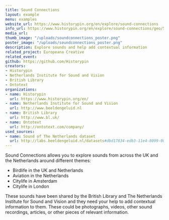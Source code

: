 ```yaml
---
title: Sound Connections
layout: example
menu: examples
website_url: https://www.historypin.org/en/explore/sound-connections
info_url: https://www.historypin.org/en/explore/sound-connections/geo/51.916308,5.291266,5/bounds/39.502965,-6.354242,61.647501,16.936774/project/about
media_url: 
thumb_image: "/uploads/soundconnections_poster.png"
poster_image: "/uploads/soundconnections_poster.png"
description: Explore sounds and help add contextual information
related_project: Europeana Creative
related_event: 
github: https://github.com/Historypin
creators:
- Historypin
- Netherlands Institute for Sound and Vision
- British Library
- Ontotext
organizations:
- name: Historypin
  url: https://www.historypin.org/en/
- name: Netherlands Institute for Sound and Vision
  url: http://www.beeldengeluid.nl
- name: British Library
  url: http://www.bl.uk/
- name: Ontotext
  url: http://ontotext.com/company/
used_sources:
- name: Sound of The Netherlands dataset
  url: http://labs.beeldengeluid.nl/datasets#dbd17834-edb3-11e4-8099-005056a71e3a
---
```


Sound Connections allows you to explore sounds from across the UK and the Netherlands around different themes:

*   Birdlife in the UK and Netherlands
*   Aviation in the Netherlands
*   Citylife in Amsterdam
*   Citylife in London

These sounds have been shared by the British Library and The Netherlands Institute for Sound and Vision and they need your help to add contextual information to them. These could be photographs, videos, other sound recordings, articles, or other pieces of relevant information.
